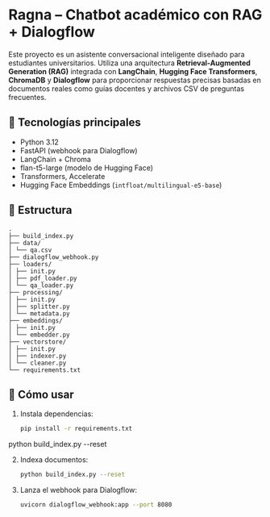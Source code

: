 # Ragna – Chatbot académico con RAG + Dialogflow

Este proyecto es un asistente conversacional inteligente diseñado para estudiantes universitarios. Utiliza una arquitectura **Retrieval-Augmented Generation (RAG)** integrada con **LangChain**, **Hugging Face Transformers**, **ChromaDB** y **Dialogflow** para proporcionar respuestas precisas basadas en documentos reales como guías docentes y archivos CSV de preguntas frecuentes.

## 🧱 Tecnologías principales

- Python 3.12
- FastAPI (webhook para Dialogflow)
- LangChain + Chroma
- flan-t5-large (modelo de Hugging Face)
- Transformers, Accelerate
- Hugging Face Embeddings (`intfloat/multilingual-e5-base`)

## 📂 Estructura
```plaintext
.
├── build_index.py
├── data/
│ └── qa.csv
├── dialogflow_webhook.py
├── loaders/
│ ├── init.py
│ ├── pdf_loader.py
│ └── qa_loader.py
├── processing/
│ ├── init.py
│ ├── splitter.py
│ └── metadata.py
├── embeddings/
│ ├── init.py
│ └── embedder.py
├── vectorstore/
│ ├── init.py
│ ├── indexer.py
│ └── cleaner.py
└── requirements.txt
```


## 🚀 Cómo usar

1. Instala dependencias:
   ```bash
   pip install -r requirements.txt

python build_index.py --reset

2. Indexa documentos:
    ```bash
    python build_index.py --reset

3. Lanza el webhook para Dialogflow:
    ```bash
    uvicorn dialogflow_webhook:app --port 8080
